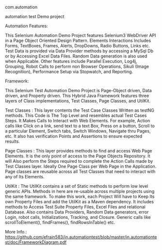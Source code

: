 com.automation

automation test Demo project

Automation Features:

This Selenium Automation Demo Project features Selenium3 WebDriver API in a Page Object Oriented 
Design Pattern. Elements Interactions Includes Forms, TextBoxes, Frames, Alerts, DropDowns, 
Radio Buttons, Links etc. Test Data is provided via Data Provider methods by accessing a MySql Db 
or by Accessing Excel Data Files. Random Data generation is also used when Applicable. Other features
include Parallel Execution, Log4j, Grouping, Robot Calls to perform non Browser Operations, 
Sikuli (Image Recognition), Performance Setup via Stopwatch, and Reporting. 

Framework:

This Selenium Test Automation Demo Project is Page-Object driven, Data driven, and Property driven.
This Hybrid Java Framework features  three layers of Class implementations, Test Classes, Page Classes,
and UtilKit.

Test Classes : This layer contents the Test Case Classes Written as testNG methods. This Code is
The Top Level and resembles actual Test Cases Steps. It Makes Calls to Interact with Web Elements. 
For example,  Action calls like Click on a link, send text to a text Box, Press on a button, Scroll
to a particular Element, Switch tabs, Switch Windows, Navigate thru Pages, etc. 
It also has verification Points and Assertions to ensure expected results.

Page Classes :  This layer provides methods to find and access Web Page Elements. 
It is the only point of access to the Page Objects Repository.
It will Also perform the Steps required to complete the Action Calls made by Test Classes layer.
Ideally One Page Class per Web Page in the Application.
Page classes are reusable across all Test Classes that need to interact with any of Its Elements. 

UtilKit : The UtilKit contains a set of Static methods to perform low level generic APIs.
Methods in here are re-usable across multiple projects using the same framework. To make this work,
each Project Will have to Keep Its own Property Files and add the UtilKit as a Maven dependency.
It includes methods to Access Test Suite Property Files, Excel Files and relational Database.
Also contains Data Providers, Random Data generators, error Login, robot calls, Initializations,
Tracking, and Closure. Generic calls like scrollToElement(), findFrames(), findRowsInTable() etc.

More Info.: https://github.com/efrain583/in.automationtest/blob/master/in.automationtest/doc/FrameworkDiagram.pdf
